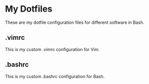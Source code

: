 # My Dotfiles
These are my dotfile configuration files for different software in Bash.  
## .vimrc
This is my custom .vimrc configuration for Vim. 
## .bashrc
This is my custom .bashrc configuration for Bash.


